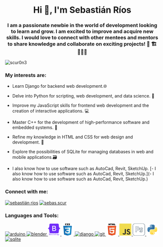 <h1 align="center">Hi 👋, I'm Sebastián Ríos</h1>
<h3 align="center">I am a passionate newbie in the world of development looking to learn and grow. I am excited to improve and acquire new skills. I would love to connect with other mentees and mentors to share knowledge and collaborate on exciting projects! 🚀 🏗👷‍♂️🚧</h3>

<p align="left"> <img src="https://komarev.com/ghpvc/?username=scur0n3&label=Profile%20views&color=0e75b6&style=flat" alt="scur0n3" /> </p>

### My interests are: 

- Learn Django for backend web development.🌐

- Delve into Python for scripting, web development, and data science. 🐍

- Improve my JavaScript skills for frontend web development and the creation of interactive applications. 💻

- Master C++ for the development of high-performance software and embedded systems. 🚀 

- Refine my knowledge in HTML and CSS for web design and development. 🎨

- Explore the possibilities of SQLite for managing databases in web and mobile applications.🗃️ 

- I also know how to use software such as AutoCad, Revit, SketchUp. [- I also know how to use software such as AutoCad, Revit, SketchUp.](- I also know how to use software such as AutoCad, Revit, SketchUp.)

<h3 align="left">Connect with me:</h3>
<p align="left">
<a href="https://linkedin.com/in/sebastián rios" target="blank"><img align="center" src="https://raw.githubusercontent.com/rahuldkjain/github-profile-readme-generator/master/src/images/icons/Social/linked-in-alt.svg" alt="sebastián rios" height="30" width="40" /></a>
<a href="https://instagram.com/sebas.scur" target="blank"><img align="center" src="https://raw.githubusercontent.com/rahuldkjain/github-profile-readme-generator/master/src/images/icons/Social/instagram.svg" alt="sebas.scur" height="30" width="40" /></a>
</p>

<h3 align="left">Languages and Tools:</h3>
<p align="left"> <a href="https://www.arduino.cc/" target="_blank" rel="noreferrer"> <img src="https://cdn.worldvectorlogo.com/logos/arduino-1.svg" alt="arduino" width="40" height="40"/> </a> <a href="https://www.blender.org/" target="_blank" rel="noreferrer"> <img src="https://download.blender.org/branding/community/blender_community_badge_white.svg" alt="blender" width="40" height="40"/> </a> <a href="https://getbootstrap.com" target="_blank" rel="noreferrer"> <img src="https://raw.githubusercontent.com/devicons/devicon/master/icons/bootstrap/bootstrap-plain-wordmark.svg" alt="bootstrap" width="40" height="40"/> </a> <a href="https://www.w3schools.com/css/" target="_blank" rel="noreferrer"> <img src="https://raw.githubusercontent.com/devicons/devicon/master/icons/css3/css3-original-wordmark.svg" alt="css3" width="40" height="40"/> </a> <a href="https://www.djangoproject.com/" target="_blank" rel="noreferrer"> <img src="https://cdn.worldvectorlogo.com/logos/django.svg" alt="django" width="40" height="40"/> </a> <a href="https://git-scm.com/" target="_blank" rel="noreferrer"> <img src="https://www.vectorlogo.zone/logos/git-scm/git-scm-icon.svg" alt="git" width="40" height="40"/> </a> <a href="https://www.w3.org/html/" target="_blank" rel="noreferrer"> <img src="https://raw.githubusercontent.com/devicons/devicon/master/icons/html5/html5-original-wordmark.svg" alt="html5" width="40" height="40"/> </a> <a href="https://developer.mozilla.org/en-US/docs/Web/JavaScript" target="_blank" rel="noreferrer"> <img src="https://raw.githubusercontent.com/devicons/devicon/master/icons/javascript/javascript-original.svg" alt="javascript" width="40" height="40"/> </a> <a href="https://www.photoshop.com/en" target="_blank" rel="noreferrer"> <img src="https://raw.githubusercontent.com/devicons/devicon/master/icons/photoshop/photoshop-line.svg" alt="photoshop" width="40" height="40"/> </a> <a href="https://www.python.org" target="_blank" rel="noreferrer"> <img src="https://raw.githubusercontent.com/devicons/devicon/master/icons/python/python-original.svg" alt="python" width="40" height="40"/> </a> <a href="https://www.sqlite.org/" target="_blank" rel="noreferrer"> <img src="https://www.vectorlogo.zone/logos/sqlite/sqlite-icon.svg" alt="sqlite" width="40" height="40"/> </a> </p>
